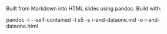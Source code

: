 Built from Markdown into HTML slides using pandoc. Build with:

pandoc -i --self-contained -t s5 -s r-and-dataone.md -o r-and-dataone.html

